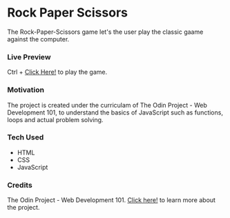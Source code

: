 # Rock Paper Scissors
The Rock-Paper-Scissors game let's the user play the classic gaame against the computer.

### Live Preview
Ctrl + [Click Here!](https://thesudeshdas.github.io/rock-paper-scissors/) to play the game.

### Motivation
The project is created under the curriculam of The Odin Project - Web Development 101, to understand the basics of JavaScript such as functions, loops and actual problem solving.

### Tech Used
* HTML
* CSS
* JavaScript

### Credits
The Odin Project - Web Development 101.
[Click here!](https://www.theodinproject.com/courses/web-development-101/lessons/rock-paper-scissors) to learn more about the project.
